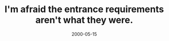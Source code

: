 ---
layout: base.njk
title : 'I&#39;m afraid the entrance requirements aren&#39;t what they were.' 
view_title : 'I&#39;m afraid the entrance requirements aren&#39;t what they were.' 
year : '2000' 
date : '2000-05-15' 
img_file : '/drawing/iguesstheen.png' 
html_file : 'imafraidthe' 
next_html : 'sexisabrain.html' 
year_order : '300' 
permalink : "title/{{html_file}}.html"
---